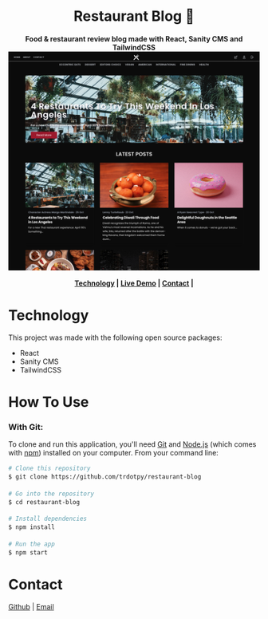 <h1 align="center">
Restaurant Blog 🍔
  <br>
</h1>
<h4 align='center'>
Food & restaurant review blog made with React, Sanity CMS and TailwindCSS

<img src="./public/restaurant-blog-ss.png">

<p align="center">
  <a href="#technology-used">Technology</a> |
  <a href="">Live Demo</a> |
  <a href="#contact">Contact</a> |
</p>

# Technology

This project was made with the following open source packages:

- React
- Sanity CMS
- TailwindCSS

# How To Use

### With Git:

To clone and run this application, you'll need [Git](https://git-scm.com) and [Node.js](https://nodejs.org/en/download/) (which comes with [npm](http://npmjs.com)) installed on your computer. From your command line:

```bash
# Clone this repository
$ git clone https://github.com/trdotpy/restaurant-blog

# Go into the repository
$ cd restaurant-blog

# Install dependencies
$ npm install

# Run the app
$ npm start
```

# Contact

[Github](https://github.com/trdotpy/) |
[Email](mailto:tanvi.rahman@outlook.com)
